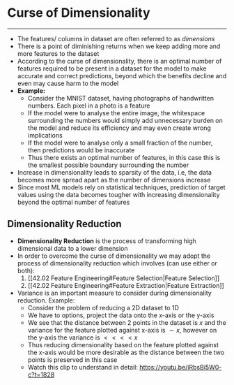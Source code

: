 # Curse of Dimensionality
---
- The features/ columns in dataset are often referred to as *dimensions*
- There is a point of diminishing returns when we keep adding more and more features to the dataset
- According to the curse of dimensionality, there is an optimal number of features required to be present in a dataset for the model to make accurate and correct predictions, beyond which the benefits decline and even may cause harm to the model
- **Example:**
	- Consider the MNIST dataset, having photographs of handwritten numbers. Each pixel in a photo is a feature
	- If the model were to analyse the entire image, the whitespace surrounding the numbers would simply add unnecessary burden on the model and reduce its efficiency and may even create wrong implications
	- If the model were to analyse only a small fraction of the number, then predictions would be inaccurate
	- Thus there exists an optimal number of features, in this case this is the smallest possible boundary surrounding the number
- Increase in dimensionality leads to sparsity of the data, i.e, the data becomes more spread apart as the number of dimensions increase
- Since most ML models rely on statistical techniques, prediction of target values using the data becomes tougher with increasing dimensionality beyond the optimal number of features
## Dimensionality Reduction
- **Dimensionality Reduction** is the process of transforming high dimensional data to a lower dimension
- In order to overcome the curse of dimensionality we may adopt the process of  dimensionality reduction which involves (can use either or both):
	1. [[42.02 Feature Engineering#Feature Selection|Feature Selection]]
	2. [[42.02 Feature Engineering#Feature Extraction|Feature Extraction]]
- Variance is an important measure to consider during dimensionality reduction. Example:
	- Consider the problem of reducing a 2D dataset to 1D
	- We have to options, project the data onto the x-axis or the y-axis
	- We see that the distance between 2 points in the dataset is $x$ and the variance for the feature plotted against x-axis is $\sim x$, however on the y-axis the variance is $<<<<x$ 
	- Thus reducing dimensionality based on the feature plotted against the x-axis would be more desirable as the distance between the two points is preserved in this case
	- Watch this clip to understand in detail: https://youtu.be/iRbsBi5W0-c?t=1828